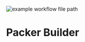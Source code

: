![example workflow file path](https://github.com/azenakhi/packer-builder/workflows/CI/badge.svg)

# Packer Builder
